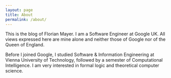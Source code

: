 ```yaml
---
layout: page
title: About
permalink: /about/
---
```


This is the blog of Florian Mayer. I am a Software Engineer at Google UK. All views expressed here are mine alone and neither those of Google nor of the Queen of England.

Before I joined Google, I studied Software & Information Engineering at Vienna University of Technology, followed by a semester of Computational Intelligence. I am very interested in formal logic and theoretical computer science.
